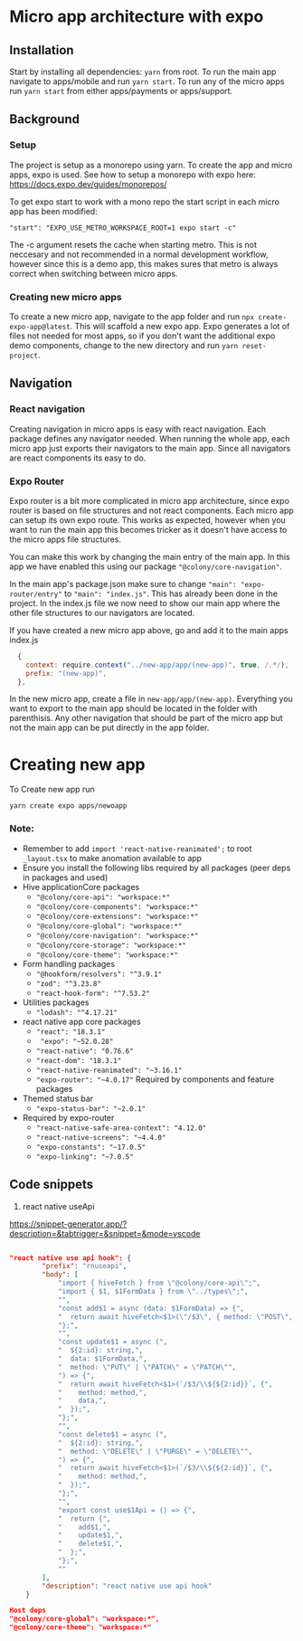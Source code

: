 # Micro app architecture with expo

## Installation

Start by installing all dependencies:
`yarn` from root. To run the main app navigate to apps/mobile and run `yarn start`. To run any of the micro apps run `yarn start` from either apps/payments or apps/support.

## Background

### Setup

The project is setup as a monorepo using yarn. To create the app and micro apps, expo is used. See how to setup a monorepo with expo here: https://docs.expo.dev/guides/monorepos/

To get expo start to work with a mono repo the start script in each micro app has been modified:

`"start": "EXPO_USE_METRO_WORKSPACE_ROOT=1 expo start -c"`

The -c argument resets the cache when starting metro. This is not neccesary and not recommended in a normal development workflow, however since this is a demo app, this makes sures that metro is always correct when switching between micro apps.

### Creating new micro apps

To create a new micro app, navigate to the app folder and run `npx create-expo-app@latest`. This will scaffold a new expo app. Expo generates a lot of files not needed for most apps, so if you don't want the additional expo demo components, change to the new directory and run `yarn reset-project`.

## Navigation

### React navigation

Creating navigation in micro apps is easy with react navigation. Each package defines any navigator needed. When running the whole app, each micro app just exports their navigators to the main app. Since all navigators are react components its easy to do.

### Expo Router

Expo router is a bit more complicated in micro app architecture, since expo router is based on file structures and not react components. Each micro app can setup its own expo route. This works as expected, however when you want to run the main app this becomes tricker as it doesn't have access to the micro apps file structures.

You can make this work by changing the main entry of the main app. In this app we have enabled this using our package `"@colony/core-navigation"`.

In the main app's package.json make sure to change `"main": "expo-router/entry"` to `"main": "index.js"`. This has already been done in the project. In the index.js file we now need to show our main app where the other file structures to our navigators are located.

If you have created a new micro app above, go and add it to the main apps index.js

```js
  {
    context: require.context("../new-app/app/(new-app)", true, /.*/),
    prefix: "(new-app)",
  },
```

In the new micro app, create a file in `new-app/app/(new-app)`. Everything you want to export to the main app should be located in the folder with parenthisis. Any other navigation that should be part of the micro app but not the main app can be put directly in the app folder.

# Creating new app

To Create new app run

```shell
yarn create expo apps/newoapp
```

### Note:

- Remember to add `import 'react-native-reanimated';` to root `_layout.tsx` to make anomation available to app
- Ensure you install the following libs required by all packages (peer deps in packages and used)
- Hive applicationCore packages
  - `"@colony/core-api": "workspace:*"`
  - `"@colony/core-components": "workspace:*"`
  - `"@colony/core-extensions": "workspace:*"`
  - `"@colony/core-global": "workspace:*"`
  - `"@colony/core-navigation": "workspace:*"`
  - `"@colony/core-storage": "workspace:*"`
  - `"@colony/core-theme": "workspace:*"`
- Form handling packages
  - `"@hookform/resolvers": "^3.9.1"`
  - `"zod": "^3.23.8"`
  - `"react-hook-form": "^7.53.2"`
- Utilities packages
  - `"lodash": "^4.17.21"`
- react native app core packages
  - `"react": "18.3.1"`
  - ` "expo": "~52.0.28"`
  - `"react-native": "0.76.6"`
  - `"react-dom": "18.3.1"`
  - `"react-native-reanimated": "~3.16.1"`
  - `"expo-router": "~4.0.17"` Required by components and feature packages
- Themed status bar
  - `"expo-status-bar": "~2.0.1"`
- Required by expo-router
  - `"react-native-safe-area-context": "4.12.0"`
  - `"react-native-screens": "~4.4.0"`
  - `"expo-constants": "~17.0.5"`
  - `"expo-linking": "~7.0.5"`

## Code snippets

1. react native useApi

https://snippet-generator.app/?description=&tabtrigger=&snippet=&mode=vscode

```json

"react native use api hook": {
		"prefix": "rnuseapi",
		"body": [
			"import { hiveFetch } from \"@colony/core-api\";",
			"import { $1, $1FormData } from \"../types\";",
			"",
			"const add$1 = async (data: $1FormData) => {",
			"  return await hiveFetch<$1>(\"/$3\", { method: \"POST\", data });",
			"};",
			"",
			"const update$1 = async (",
			"  ${2:id}: string,",
			"  data: $1FormData,",
			"  method: \"PUT\" | \"PATCH\" = \"PATCH\"",
			") => {",
			"  return await hiveFetch<$1>(`/$3/\\${${2:id}}`, {",
			"    method: method,",
			"    data,",
			"  });",
			"};",
			"",
			"const delete$1 = async (",
			"  ${2:id}: string,",
			"  method: \"DELETE\" | \"PURGE\" = \"DELETE\"",
			") => {",
			"  return await hiveFetch<$1>(`/$3/\\${${2:id}}`, {",
			"    method: method,",
			"  });",
			"};",
			"",
			"export const use$1Api = () => {",
			"  return {",
			"    add$1,",
			"    update$1,",
			"    delete$1,",
			"  };",
			"};",
			""
		],
		"description": "react native use api hook"
	}
```

```json
Host deps
"@colony/core-global": "workspace:*",
"@colony/core-theme": "workspace:*"

```
